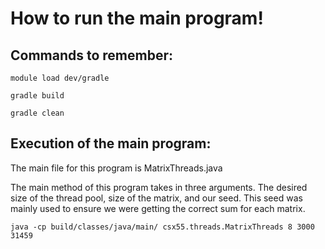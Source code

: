 # How to run the main program!
## Commands to remember:
```
module load dev/gradle
```
```
gradle build
```

```
gradle clean
```

## Execution of the main program:
The main file for this program is MatrixThreads.java


The main method of this program takes in three arguments. The desired size of the thread pool, size of the matrix, and our seed.
This seed was mainly used to ensure we were getting the correct sum for each matrix.
```
java -cp build/classes/java/main/ csx55.threads.MatrixThreads 8 3000 31459
```
